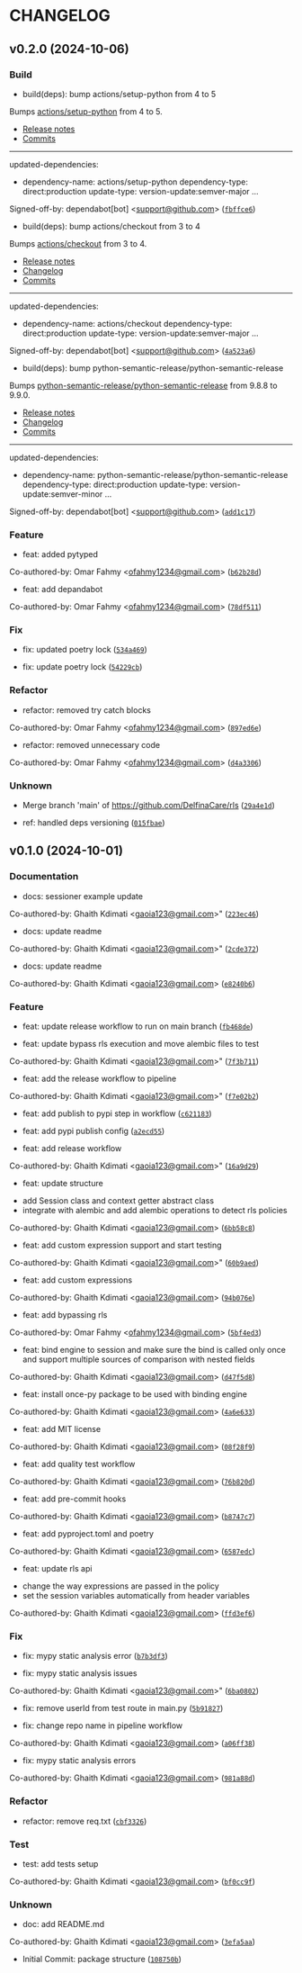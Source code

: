 # CHANGELOG

## v0.2.0 (2024-10-06)

### Build

* build(deps): bump actions/setup-python from 4 to 5

Bumps [actions/setup-python](https://github.com/actions/setup-python) from 4 to 5.
- [Release notes](https://github.com/actions/setup-python/releases)
- [Commits](https://github.com/actions/setup-python/compare/v4...v5)

---
updated-dependencies:
- dependency-name: actions/setup-python
  dependency-type: direct:production
  update-type: version-update:semver-major
...

Signed-off-by: dependabot[bot] &lt;support@github.com&gt; ([`fbffce6`](https://github.com/DelfinaCare/rls/commit/fbffce6cd3ec0c84fac15a8e5462b1e13c003be4))

* build(deps): bump actions/checkout from 3 to 4

Bumps [actions/checkout](https://github.com/actions/checkout) from 3 to 4.
- [Release notes](https://github.com/actions/checkout/releases)
- [Changelog](https://github.com/actions/checkout/blob/main/CHANGELOG.md)
- [Commits](https://github.com/actions/checkout/compare/v3...v4)

---
updated-dependencies:
- dependency-name: actions/checkout
  dependency-type: direct:production
  update-type: version-update:semver-major
...

Signed-off-by: dependabot[bot] &lt;support@github.com&gt; ([`4a523a6`](https://github.com/DelfinaCare/rls/commit/4a523a67714be8dbb7daf9a25c6f5fa7dc004449))

* build(deps): bump python-semantic-release/python-semantic-release

Bumps [python-semantic-release/python-semantic-release](https://github.com/python-semantic-release/python-semantic-release) from 9.8.8 to 9.9.0.
- [Release notes](https://github.com/python-semantic-release/python-semantic-release/releases)
- [Changelog](https://github.com/python-semantic-release/python-semantic-release/blob/master/CHANGELOG.md)
- [Commits](https://github.com/python-semantic-release/python-semantic-release/compare/v9.8.8...v9.9.0)

---
updated-dependencies:
- dependency-name: python-semantic-release/python-semantic-release
  dependency-type: direct:production
  update-type: version-update:semver-minor
...

Signed-off-by: dependabot[bot] &lt;support@github.com&gt; ([`add1c17`](https://github.com/DelfinaCare/rls/commit/add1c176bb60987d9d0b85492b1fe21db0e0f606))

### Feature

* feat: added pytyped

Co-authored-by: Omar Fahmy &lt;ofahmy1234@gmail.com&gt; ([`b62b28d`](https://github.com/DelfinaCare/rls/commit/b62b28dd02ce6650213a8d3d5eabcc857087b25d))

* feat: add depandabot

Co-authored-by: Omar Fahmy &lt;ofahmy1234@gmail.com&gt; ([`78df511`](https://github.com/DelfinaCare/rls/commit/78df511d63e596aa3a57f20bc8a8815b215cefa3))

### Fix

* fix: updated poetry lock ([`534a469`](https://github.com/DelfinaCare/rls/commit/534a4693e395b71e323d1dbeb38436800daa6216))

* fix: update poetry lock ([`54229cb`](https://github.com/DelfinaCare/rls/commit/54229cbfeba472aa83d1a4eabad5a0230f86b359))

### Refactor

* refactor: removed try catch blocks

Co-authored-by: Omar Fahmy &lt;ofahmy1234@gmail.com&gt; ([`897ed6e`](https://github.com/DelfinaCare/rls/commit/897ed6e3123c965842870c3009fa751cda620132))

* refactor: removed unnecessary code

Co-authored-by: Omar Fahmy &lt;ofahmy1234@gmail.com&gt; ([`d4a3306`](https://github.com/DelfinaCare/rls/commit/d4a33069fbe947aa4d0f1e3bc025549598b06aaf))

### Unknown

* Merge branch &#39;main&#39; of https://github.com/DelfinaCare/rls ([`29a4e1d`](https://github.com/DelfinaCare/rls/commit/29a4e1d25e3d1b505171561d9be0d8b0292cb269))

* ref: handled deps versioning ([`015fbae`](https://github.com/DelfinaCare/rls/commit/015fbaeee2150c99a8cbdd218cd6d64a702229c6))

## v0.1.0 (2024-10-01)

### Documentation

* docs: sessioner example update

Co-authored-by: Ghaith Kdimati &lt;gaoia123@gmail.com&gt;&#34; ([`223ec46`](https://github.com/DelfinaCare/rls/commit/223ec464404d8652dd21a47f84376e1cba5ba48c))

* docs: update readme

Co-authored-by: Ghaith Kdimati &lt;gaoia123@gmail.com&gt;&#34; ([`2cde372`](https://github.com/DelfinaCare/rls/commit/2cde3721db718ff21574f208b2c5134807c8922a))

* docs: update readme

Co-authored-by: Ghaith Kdimati &lt;gaoia123@gmail.com&gt; ([`e8240b6`](https://github.com/DelfinaCare/rls/commit/e8240b6c0f35ac2b05929870d2e1b758349a3ac5))

### Feature

* feat: update release workflow to run on main branch ([`fb468de`](https://github.com/DelfinaCare/rls/commit/fb468de8f10ab73766d2a9835baf839f8c835234))

* feat: update bypass rls execution and move alembic files to test

Co-authored-by: Ghaith Kdimati &lt;gaoia123@gmail.com&gt;&#34; ([`7f3b711`](https://github.com/DelfinaCare/rls/commit/7f3b711b62cb4120f90fcbda774ae4fd3a8cb57b))

* feat: add the release workflow to pipeline

Co-authored-by: Ghaith Kdimati &lt;gaoia123@gmail.com&gt;&#34; ([`f7e02b2`](https://github.com/DelfinaCare/rls/commit/f7e02b25f1e61079903452ffeddfb41864265fdd))

* feat: add publish to pypi step in workflow ([`c621183`](https://github.com/DelfinaCare/rls/commit/c621183371138cc03ce72ca1f7ad03e1d81c041f))

* feat: add pypi publish config ([`a2ecd55`](https://github.com/DelfinaCare/rls/commit/a2ecd555a732155331c40e5af157ef989eb47ccd))

* feat: add release workflow

Co-authored-by: Ghaith Kdimati &lt;gaoia123@gmail.com&gt;&#34; ([`16a9d29`](https://github.com/DelfinaCare/rls/commit/16a9d29a4fb92d1f8e84279241d0dd15b5d7ec44))

* feat: update structure
- add Session class and context getter abstract class
- integrate with alembic and add alembic operations to detect rls policies

Co-authored-by: Ghaith Kdimati &lt;gaoia123@gmail.com&gt; ([`6bb58c8`](https://github.com/DelfinaCare/rls/commit/6bb58c84402e0360aacb9c1f6552aed1fc6917b6))

* feat: add custom expression support and start testing

Co-authored-by: Ghaith Kdimati &lt;gaoia123@gmail.com&gt;&#34; ([`60b9aed`](https://github.com/DelfinaCare/rls/commit/60b9aed5bb407c5c5d225849ec84d726be0c2bae))

* feat: add custom expressions

Co-authored-by: Ghaith Kdimati &lt;gaoia123@gmail.com&gt; ([`94b076e`](https://github.com/DelfinaCare/rls/commit/94b076efa83abc5ebd1fe1aa3764ce5b857e4aa8))

* feat: add bypassing rls

Co-authored-by: Omar Fahmy &lt;ofahmy1234@gmail.com&gt; ([`5bf4ed3`](https://github.com/DelfinaCare/rls/commit/5bf4ed31394a7fa792cf65c296d8df0ade3b9f8d))

* feat: bind engine to session and make sure the bind is called only once and support multiple sources of comparison with nested fields

Co-authored-by: Ghaith Kdimati &lt;gaoia123@gmail.com&gt; ([`d47f5d8`](https://github.com/DelfinaCare/rls/commit/d47f5d882c63d4c4672cb14bed84129fdacabc66))

* feat: install once-py package to be used with binding engine

Co-authored-by: Ghaith Kdimati &lt;gaoia123@gmail.com&gt; ([`4a6e633`](https://github.com/DelfinaCare/rls/commit/4a6e633c216413efc5951a7825ed891f5d0e8174))

* feat: add MIT license

Co-authored-by: Ghaith Kdimati &lt;gaoia123@gmail.com&gt; ([`08f28f9`](https://github.com/DelfinaCare/rls/commit/08f28f9525bae3bcd87d77ab8492b24fb842fae8))

* feat: add quality test workflow

Co-authored-by: Ghaith Kdimati &lt;gaoia123@gmail.com&gt; ([`76b820d`](https://github.com/DelfinaCare/rls/commit/76b820d97d93b3f64e35324e224a59e17e4241aa))

* feat: add pre-commit hooks

Co-authored-by: Ghaith Kdimati &lt;gaoia123@gmail.com&gt; ([`b8747c7`](https://github.com/DelfinaCare/rls/commit/b8747c715e94374fba6f30624cf182157a352194))

* feat: add pyproject.toml and poetry

Co-authored-by: Ghaith Kdimati &lt;gaoia123@gmail.com&gt; ([`6587edc`](https://github.com/DelfinaCare/rls/commit/6587edcac4c67d08c4ada2c8407f4163fd1eac80))

* feat: update rls api
- change the way expressions are passed in the policy
- set the session variables automatically from header variables

Co-authored-by: Ghaith Kdimati &lt;gaoia123@gmail.com&gt; ([`ffd3ef6`](https://github.com/DelfinaCare/rls/commit/ffd3ef669cc6997c2848cdc9206be2bc5feb116c))

### Fix

* fix: mypy static analysis error ([`b7b3df3`](https://github.com/DelfinaCare/rls/commit/b7b3df3a200b2bd959b2c894b4eb288879ce1633))

* fix: mypy static analysis issues

Co-authored-by: Ghaith Kdimati &lt;gaoia123@gmail.com&gt;&#34; ([`6ba0802`](https://github.com/DelfinaCare/rls/commit/6ba08026ed5b3218cc888d0af0ed36e5606fcc97))

* fix: remove userId from test route in main.py ([`5b91827`](https://github.com/DelfinaCare/rls/commit/5b918276bc0acb329cb3bb3775476b84639373c8))

* fix: change repo name in pipeline workflow

Co-authored-by: Ghaith Kdimati &lt;gaoia123@gmail.com&gt; ([`a06ff38`](https://github.com/DelfinaCare/rls/commit/a06ff3846391a9518106ab420dd495811827397c))

* fix: mypy static analysis errors

Co-authored-by: Ghaith Kdimati &lt;gaoia123@gmail.com&gt; ([`981a88d`](https://github.com/DelfinaCare/rls/commit/981a88df2d4d27af608eafc0387b20a8bcca7246))

### Refactor

* refactor: remove req.txt ([`cbf3326`](https://github.com/DelfinaCare/rls/commit/cbf3326fa593bcd636b9c333ac2458d08f29ac6f))

### Test

* test: add tests setup

Co-authored-by: Ghaith Kdimati &lt;gaoia123@gmail.com&gt; ([`bf0cc9f`](https://github.com/DelfinaCare/rls/commit/bf0cc9f084fa5bfafe3a5d1d3c026f8aa6ba798b))

### Unknown

* doc: add README.md

Co-authored-by: Ghaith Kdimati &lt;gaoia123@gmail.com&gt; ([`3efa5aa`](https://github.com/DelfinaCare/rls/commit/3efa5aa6e3c84b0ea3033e6dfc5e7942c58fd0b4))

* Initial Commit: package structure ([`108750b`](https://github.com/DelfinaCare/rls/commit/108750b13960d5a6eded0eaca00f4d61666b2602))
